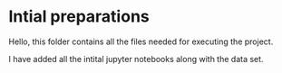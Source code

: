 # Intial preparations
Hello, this folder contains all the files needed for executing the project.

I have added all the intital jupyter notebooks along with the data set.
